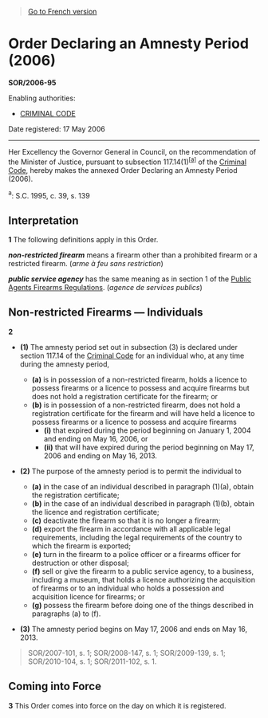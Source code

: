 > [Go to French version](/fr/Règlements/Décrets,%20ordonnances%20et%20règlements%20statutaires/2006/95.md)

# Order Declaring an Amnesty Period (2006)

**SOR/2006-95**

Enabling authorities: 
- [CRIMINAL CODE](/en/Acts/Revised%20Statutes%20of%20Canada/C/C-46.md)

Date registered: 17 May 2006

----------

Her Excellency the Governor General in Council, on the recommendation of the Minister of Justice, pursuant to subsection 117.14(1)<sup><a href='#footnotea_e'>[a]</a></sup> of the [Criminal Code](/en/Acts/Revised%20Statutes%20of%20Canada/C/C-46.md), hereby makes the annexed Order Declaring an Amnesty Period (2006).

<a name='footnotea_e'><sup>a</sup></a>: S.C. 1995, c. 39, s. 139<br />




## Interpretation


**1** The following definitions apply in this Order.

***non-restricted firearm*** means a firearm other than a prohibited firearm or a restricted firearm. (*arme à feu sans restriction*)

***public service agency*** has the same meaning as in section 1 of the [Public Agents Firearms Regulations](/en/Regulations/Statutory%20Orders%20and%20Regulations/98/203.md). (*agence de services publics*)




## Non-restricted Firearms — Individuals


**2** 

- **(1)** The amnesty period set out in subsection (3) is declared under section 117.14 of the [Criminal Code](/en/Acts/Revised%20Statutes%20of%20Canada/C/C-46.md) for an individual who, at any time during the amnesty period,
	- **(a)** is in possession of a non-restricted firearm, holds a licence to possess firearms or a licence to possess and acquire firearms but does not hold a registration certificate for the firearm; or
	- **(b)** is in possession of a non-restricted firearm, does not hold a registration certificate for the firearm and will have held a licence to possess firearms or a licence to possess and acquire firearms
		- **(i)** that expired during the period beginning on January 1, 2004 and ending on May 16, 2006, or
		- **(ii)** that will have expired during the period beginning on May 17, 2006 and ending on May 16, 2013.

- **(2)** The purpose of the amnesty period is to permit the individual to
	- **(a)** in the case of an individual described in paragraph (1)(a), obtain the registration certificate;
	- **(b)** in the case of an individual described in paragraph (1)(b), obtain the licence and registration certificate;
	- **(c)** deactivate the firearm so that it is no longer a firearm;
	- **(d)** export the firearm in accordance with all applicable legal requirements, including the legal requirements of the country to which the firearm is exported;
	- **(e)** turn in the firearm to a police officer or a firearms officer for destruction or other disposal;
	- **(f)** sell or give the firearm to a public service agency, to a business, including a museum, that holds a licence authorizing the acquisition of firearms or to an individual who holds a possession and acquisition licence for firearms; or
	- **(g)** possess the firearm before doing one of the things described in paragraphs (a) to (f).

- **(3)** The amnesty period begins on May 17, 2006 and ends on May 16, 2013.
> SOR/2007-101, s. 1; SOR/2008-147, s. 1; SOR/2009-139, s. 1; SOR/2010-104, s. 1; SOR/2011-102, s. 1.





## Coming into Force


**3** This Order comes into force on the day on which it is registered.


